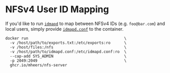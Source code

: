 # NFSv4 User ID Mapping

If you'd like to run [`idmapd`](http://man7.org/linux/man-pages/man8/idmapd.8.html) to map between NFSv4 IDs (e.g. `foo@bar.com`) and local users, simply provide [`idmapd.conf`](https://linux.die.net/man/5/idmapd.conf) to the container.

    docker run                                          \
      -v /host/path/to/exports.txt:/etc/exports:ro      \
      -v /host/files:/nfs                               \
      -v /host/path/to/idmapd.conf:/etc/idmapd.conf:ro  \
      --cap-add SYS_ADMIN                               \
      -p 2049:2049                                      \
      ghcr.io/mheers/nfs-server
         

